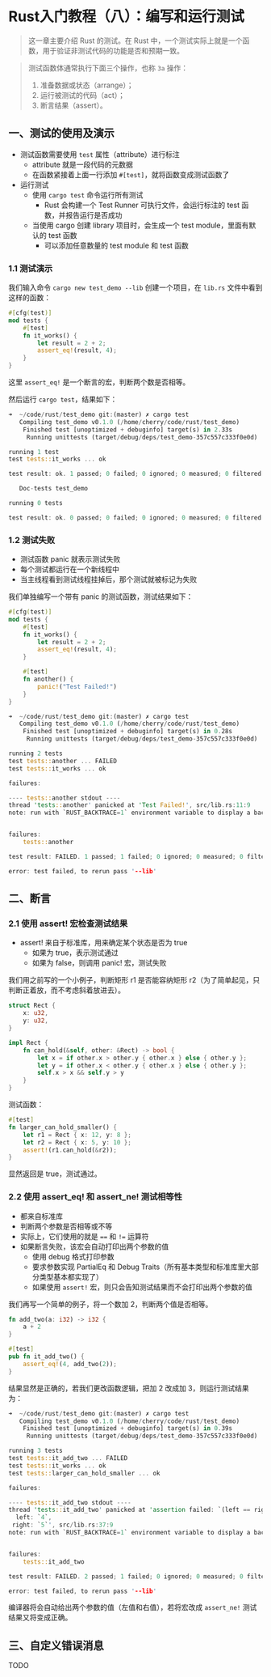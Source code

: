 # Rust入门教程（八）：编写和运行测试

>这一章主要介绍 Rust 的测试。在 Rust 中，一个测试实际上就是一个函数，用于验证非测试代码的功能是否和预期一致。

>测试函数体通常执行下面三个操作，也称 `3a` 操作：
>1. 准备数据或状态（arrange）；
>2. 运行被测试的代码（act）；
>3. 断言结果（assert）。

## 一、测试的使用及演示

- 测试函数需要使用 `test` 属性（attribute）进行标注
  - attribute 就是一段代码的元数据
  - 在函数紧接着上面一行添加 `#[test]`，就将函数变成测试函数了
- 运行测试
  - 使用 `cargo test` 命令运行所有测试
    - Rust 会构建一个 Test Runner 可执行文件，会运行标注的 test 函数，并报告运行是否成功
  - 当使用 cargo 创建 library 项目时，会生成一个 test module，里面有默认的 test 函数
    - 可以添加任意数量的 test module 和 test 函数

### 1.1 测试演示

我们输入命令 `cargo new test_demo --lib` 创建一个项目，在 `lib.rs` 文件中看到这样的函数：

```rust
#[cfg(test)]
mod tests {
    #[test]
    fn it_works() {
        let result = 2 + 2;
        assert_eq!(result, 4);
    }
}
```

这里 `assert_eq!` 是一个断言的宏，判断两个数是否相等。

然后运行 `cargo test`，结果如下：

```rust
➜  ~/code/rust/test_demo git:(master) ✗ cargo test               
   Compiling test_demo v0.1.0 (/home/cherry/code/rust/test_demo)
    Finished test [unoptimized + debuginfo] target(s) in 2.33s
     Running unittests (target/debug/deps/test_demo-357c557c333f0e0d)

running 1 test
test tests::it_works ... ok

test result: ok. 1 passed; 0 failed; 0 ignored; 0 measured; 0 filtered out; finished in 0.00s

   Doc-tests test_demo

running 0 tests

test result: ok. 0 passed; 0 failed; 0 ignored; 0 measured; 0 filtered out; finished in 0.00s
```

### 1.2 测试失败

- 测试函数 panic 就表示测试失败
- 每个测试都运行在一个新线程中
- 当主线程看到测试线程挂掉后，那个测试就被标记为失败

我们单独编写一个带有 panic 的测试函数，测试结果如下：

```rust
#[cfg(test)]
mod tests {
    #[test]
    fn it_works() {
        let result = 2 + 2;
        assert_eq!(result, 4);
    }

    #[test]
    fn another() {
        panic!("Test Failed!")
    }
}
```

```rust
➜  ~/code/rust/test_demo git:(master) ✗ cargo test
   Compiling test_demo v0.1.0 (/home/cherry/code/rust/test_demo)
    Finished test [unoptimized + debuginfo] target(s) in 0.28s
     Running unittests (target/debug/deps/test_demo-357c557c333f0e0d)

running 2 tests
test tests::another ... FAILED
test tests::it_works ... ok

failures:

---- tests::another stdout ----
thread 'tests::another' panicked at 'Test Failed!', src/lib.rs:11:9
note: run with `RUST_BACKTRACE=1` environment variable to display a backtrace


failures:
    tests::another

test result: FAILED. 1 passed; 1 failed; 0 ignored; 0 measured; 0 filtered out; finished in 0.00s

error: test failed, to rerun pass '--lib'
```

## 二、断言

### 2.1 使用 assert! 宏检查测试结果

- assert! 来自于标准库，用来确定某个状态是否为 true
  - 如果为 true，表示测试通过
  - 如果为 false，则调用 panic! 宏，测试失败

我们用之前写的一个小例子，判断矩形 r1 是否能容纳矩形 r2（为了简单起见，只判断正着放，而不考虑斜着放进去）。

```rust
struct Rect {
    x: u32,
    y: u32,
}

impl Rect {
    fn can_hold(&self, other: &Rect) -> bool {
        let x = if other.x > other.y { other.x } else { other.y };
        let y = if other.x < other.y { other.x } else { other.y };
        self.x > x && self.y > y
    }
}
```

测试函数：

```rust
#[test]
fn larger_can_hold_smaller() {
    let r1 = Rect { x: 12, y: 8 };
    let r2 = Rect { x: 5, y: 10 };
    assert!(r1.can_hold(&r2));
}
```

显然返回是 true，测试通过。

### 2.2 使用 assert_eq! 和 assert_ne! 测试相等性

- 都来自标准库
- 判断两个参数是否相等或不等
- 实际上，它们使用的就是 `==` 和 `!=` 运算符
- 如果断言失败，该宏会自动打印出两个参数的值
  - 使用 debug 格式打印参数
  - 要求参数实现 PartialEq 和 Debug Traits（所有基本类型和标准库里大部分类型基本都实现了）
  - 如果使用 `assert!` 宏，则只会告知测试结果而不会打印出两个参数的值

我们再写一个简单的例子，将一个数加 2，判断两个值是否相等。

```rust
fn add_two(a: i32) -> i32 {
    a + 2
}    

#[test]
pub fn it_add_two() {
    assert_eq!(4, add_two(2));
}
```

结果显然是正确的，若我们更改函数逻辑，把加 2 改成加 3，则运行测试结果为：

```rust
➜  ~/code/rust/test_demo git:(master) ✗ cargo test
   Compiling test_demo v0.1.0 (/home/cherry/code/rust/test_demo)
    Finished test [unoptimized + debuginfo] target(s) in 0.39s
     Running unittests (target/debug/deps/test_demo-357c557c333f0e0d)

running 3 tests
test tests::it_add_two ... FAILED
test tests::it_works ... ok
test tests::larger_can_hold_smaller ... ok

failures:

---- tests::it_add_two stdout ----
thread 'tests::it_add_two' panicked at 'assertion failed: `(left == right)`
  left: `4`,
 right: `5`', src/lib.rs:37:9
note: run with `RUST_BACKTRACE=1` environment variable to display a backtrace


failures:
    tests::it_add_two

test result: FAILED. 2 passed; 1 failed; 0 ignored; 0 measured; 0 filtered out; finished in 0.00s

error: test failed, to rerun pass '--lib'
```

编译器将会自动给出两个参数的值（左值和右值），若将宏改成 `assert_ne!` 测试结果又将变成正确。

## 三、自定义错误消息

TODO










